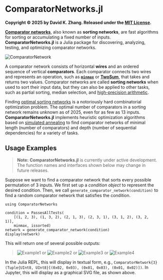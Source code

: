 # ComparatorNetworks.jl

**Copyright © 2025 by David K. Zhang. Released under the [MIT License][1].**

[**Comparator networks**][2], also known as **sorting networks**, are fast algorithms for sorting or accumulating a fixed number of inputs. **ComparatorNetworks.jl** is a Julia package for discovering, analyzing, testing, and optimizing comparator networks.

![ComparatorNetwork](https://github.com/user-attachments/assets/ab6a3d13-5412-4405-88ad-bde92e549fde)

A comparator network consists of horizontal **wires** and an ordered sequence of vertical **comparators**. Each comparator connects two wires and represents an operation, such as [**`minmax`**][3] or [**TwoSum**][4], that takes and returns two values. Comparator networks are called **sorting networks** when used to sort their input data, but they can also be applied to other tasks, such as partial sorting, median selection, and [high-precision arithmetic][5].

Finding [optimal sorting networks][6] is a notoriously hard combinatorial optimization problem. The optimal number of comparators in a sorting network remains unknown as of 2025, even for as few as 13 inputs. **ComparatorNetworks.jl** implements heuristic optimization algorithms based on [simulated annealing][7] to find comparator networks of minimal length (number of comparators) and depth (number of sequential dependencies) for a variety of tasks.



## Usage Examples

> **Note:** **ComparatorNetworks.jl** is currently under active development. The function names and interfaces shown below may change in future releases.

Suppose we want to find a comparator network that sorts every possible permutation of 3 inputs. We first set up a _condition object_ to represent the desired condition. Then, we call `generate_comparator_network(condition)` to find a random comparator network that satisfies the condition.

```
using ComparatorNetworks

condition = PassesAllTests(
    [(1, 2, 3), (1, 3, 2), (2, 1, 3), (2, 3, 1), (3, 1, 2), (3, 2, 1)],
    minmax, issorted)
network = generate_comparator_network(condition)
display(network)
```

This will return one of several possible outputs:

> ![Example1](https://github.com/user-attachments/assets/f7fc4213-92fa-49e3-8c42-d0534406c00c) or
> ![Example2](https://github.com/user-attachments/assets/0fbd60bb-48a0-47e9-9839-a00fb818614d) or
> ![Example3](https://github.com/user-attachments/assets/07079fc8-c7aa-4be2-9cfc-97d41b1af7c5) or
> ![Example4](https://github.com/user-attachments/assets/bb267c5c-46c3-47ca-86f2-963c3b1b10eb)

In the Julia REPL, this will display in textual form, e.g., `ComparatorNetwork{3}(Tuple{UInt8, UInt8}[(0x02, 0x03), (0x01, 0x03), (0x01, 0x02)])`. In Jupyter, this will display as a graphical SVG file, as shown above.



[1]: https://github.com/dzhang314/ComparatorNetworks.jl/blob/main/LICENSE
[2]: https://en.wikipedia.org/wiki/Sorting_network
[3]: https://docs.julialang.org/en/v1/base/math/#Base.minmax
[4]: https://en.wikipedia.org/wiki/2Sum
[5]: https://github.com/dzhang314/MultiFloats.jl
[6]: https://bertdobbelaere.github.io/sorting_networks.html
[7]: https://en.wikipedia.org/wiki/Simulated_annealing
